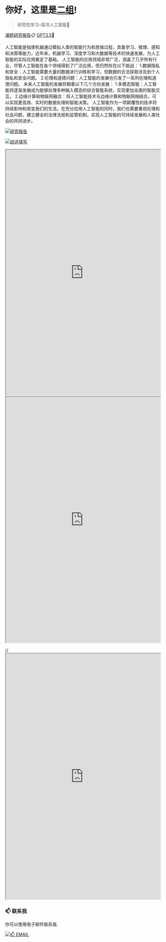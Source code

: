 # 你好，这里是[二组](https://2z.cyming.top)! 
  
 > 研究性学习–探寻人工智能📎

[课题研究报告](https://2z.cyming.top/yjx/ai/0/课题研究报告–探寻人工智能.pdf)📋
[GPT3.5](https://360iz6tl4.cyming.top/#/)🤖

人工智能是指使机器通过模拟人类的智能行为和思维过程，具备学习、推理、感知和决策等能力，近年来，机器学习、深度学习和大数据等技术的快速发展，为人工智能的实际应用奠定了基础。
人工智能的应用领域非常广泛，涵盖了几乎所有行业，尽管人工智能在各个领域得到了广泛应用，但仍然存在以下挑战：
1.数据隐私和安全：人工智能需要大量的数据进行训练和学习，但数据的合法获取涉及到个人隐私和安全问题。
2.伦理和道德问题：人工智能的发展也引发了一系列伦理和道德问题。
未来人工智能的发展将朝着以下几个方向发展：
1.多模态智能：人工智能将逐渐发展成为能够处理多种输入模态的综合智能系统，实现更加全面的智能交互。
2.边缘计算和物联网融合：将人工智能技术与边缘计算和物联网相结合，可以实现更高效、实时的数据处理和智能决策。
人工智能作为一项颠覆性的技术将持续影响和改变我们的生活。在充分应用人工智能的同时，我们也需要重视伦理和社会问题，建立健全的法律法规和监管机制，实现人工智能的可持续发展和人类社会的共同进步。

[![研究报告](https://img.cyming.top/file/b26d2de4b9146d79d4fac.png)](#)

[![综评填写](https://img.cyming.top/file/b3a1420029c9150661fec.jpg)](#)

<iframe
  src="https://img.cyming.top/file/b26d2de4b9146d79d4fac.png"
  width="100%"
  height="800px"
></iframe>

<iframe
  src="https://img.cyming.top/file/b3a1420029c9150661fec.jpg"
  width="100%"
  height="800px"
></iframe>

//<iframe
  src="https://mozilla.github.io/pdf.js/web/viewer.html?file=https://2z.cyming.top/yjx/ai/课题研究报告–探寻人工智能.pdf"
  width="100%"
  height="800px"></iframe>

 ### 📫 联系我 
  
 你可以使用电子邮件联系我. 
  
 [![📫 EMAIL](https://img.shields.io/badge/📫%20EMAIL-c@cyming.top-%2357728B?style=for-the-badge)](mailto:c@cyming.top)
